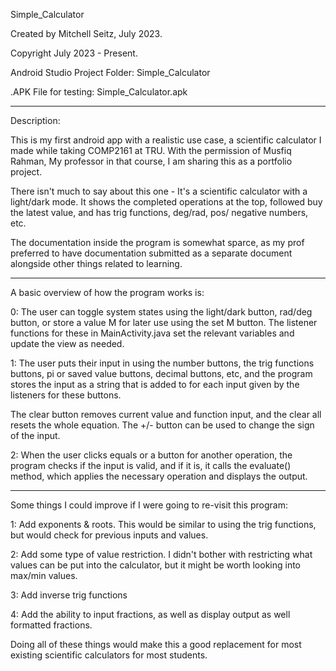 Simple_Calculator

Created by Mitchell Seitz, July 2023.

Copyright July 2023 - Present. 

Android Studio Project Folder: Simple_Calculator

.APK File for testing: Simple_Calculator.apk
__________________________________________________________________________

Description:

This is my first android app with a realistic use case, a scientific 
calculator I made while taking COMP2161 at TRU. With the permission 
of Musfiq Rahman, My professor in that course, I am sharing this as 
a portfolio project. 

There isn't much to say about this one - It's a scientific calculator
with a light/dark mode. It shows the completed operations at the top,
followed buy the latest value, and has trig functions, deg/rad, pos/
negative numbers, etc. 

The documentation inside the program is somewhat sparce, as my prof 
preferred to have documentation submitted as a separate document
alongside other things related to learning.
__________________________________________________________________________

A basic overview of how the program works is:

0: The user can toggle system states using the light/dark 
button, rad/deg button, or store a value M for later use 
using the set M button. The listener functions for these in 
MainActivity.java set the relevant variables and update the 
view as needed.

1: The user puts their input in using the number buttons, the 
trig functions buttons, pi or saved value buttons, decimal buttons, 
etc, and the program stores the input as a string that is added to for 
each input given by the listeners for these buttons.

The clear button removes current value and function input, and 
the clear all resets the whole equation. The +/- button can be 
used to change the sign of the input.

2: When the user clicks equals or a button for another operation, 
the program checks if the input is valid, and if it is, it calls 
the evaluate() method, which applies the necessary operation and 
displays the output. 
__________________________________________________________________________

Some things I could improve if I were going to re-visit this program:

1: Add exponents & roots. This would be similar to using the trig functions, 
but would check for previous inputs and values. 

2: Add some type of value restriction. I didn't bother with restricting 
what values can be put into the calculator, but it might be worth looking 
into max/min values. 

3: Add inverse trig functions

4: Add the ability to input fractions, as well as display output as well 
formatted fractions. 

Doing all of these things would make this a good replacement for most 
existing scientific calculators for most students.
